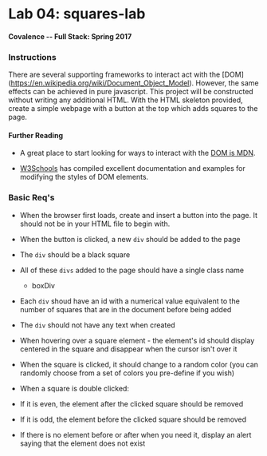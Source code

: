 # Lab 04: squares-lab

#### Covalence -- Full Stack: Spring 2017

### Instructions

There are several supporting frameworks to interact act with the [DOM] (https://en.wikipedia.org/wiki/Document_Object_Model). 
However, the same effects can be achieved in pure javascript. 
This project will be constructed without writing any additional HTML. 
With the HTML skeleton provided, create a simple webpage with a button at the top which adds squares to the page.

#### Further Reading

* A great place to start looking for ways to interact with the [DOM is MDN](https://developer.mozilla.org/en-US/docs/Web/API/Document).

* [W3Schools](http://www.w3schools.com/jsref/dom_obj_style.asp) has compiled excellent documentation and examples for modifying the styles of DOM elements.

### Basic Req's

* When the browser first loads, create and insert a button into the page. It should not be in your HTML file to begin with.

* When the button is clicked, a new `div` should be added to the page

* The `div` should be a black square

* All of these `divs` added to the page should have a single class name
    - boxDiv
* Each `div` shoud have an id with a numerical value equivalent to the number of squares that are in the document before being added

* The `div` should not have any text when created

* When hovering over a square element - the element's id should display centered in the square and disappear when the cursor isn't over it

* When the square is clicked, it should change to a random color (you can randomly choose from a set of colors you pre-define if you wish)

* When a square is double clicked:

* If it is even, the element after the clicked square should be removed

* If it is odd, the element before the clicked square should be removed

* If there is no element before or after when you need it, display an alert saying that the element does not exist
